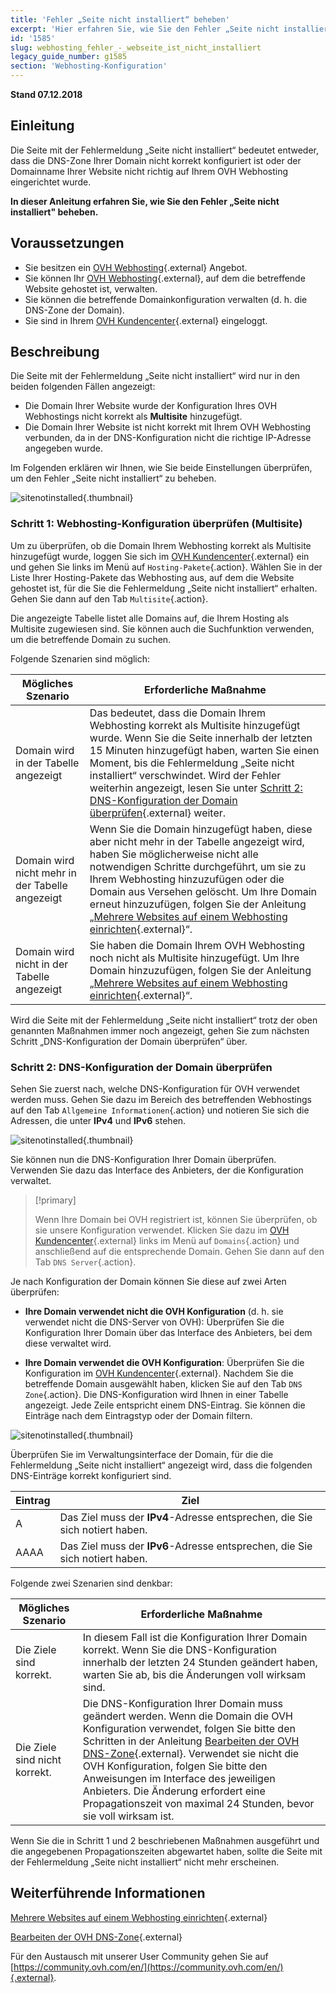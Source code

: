 ```yaml
---
title: 'Fehler „Seite nicht installiert“ beheben'
excerpt: 'Hier erfahren Sie, wie Sie den Fehler „Seite nicht installiert“ beheben.'
id: '1585'
slug: webhosting_fehler_-_webseite_ist_nicht_installiert
legacy_guide_number: g1585
section: 'Webhosting-Konfiguration'
---
```


**Stand 07.12.2018**

## Einleitung

Die Seite mit der Fehlermeldung „Seite nicht installiert“ bedeutet entweder, dass die DNS-Zone Ihrer Domain nicht korrekt konfiguriert ist oder der Domainname Ihrer Website nicht richtig auf Ihrem OVH Webhosting eingerichtet wurde.

**In dieser Anleitung erfahren Sie, wie Sie den Fehler „Seite nicht installiert" beheben.**

## Voraussetzungen

- Sie besitzen ein [OVH Webhosting](https://www.ovh.de/hosting/){.external} Angebot.
- Sie können Ihr [OVH Webhosting](https://www.ovh.de/hosting/){.external}, auf dem die betreffende Website gehostet ist, verwalten.
- Sie können die betreffende Domainkonfiguration verwalten (d. h. die DNS-Zone der Domain).
- Sie sind in Ihrem [OVH Kundencenter](https://www.ovh.com/auth/?action=gotomanager&from=https://www.ovh.de/&ovhSubsidiary=de){.external} eingeloggt.

## Beschreibung

Die Seite mit der Fehlermeldung „Seite nicht installiert“ wird nur in den beiden folgenden Fällen angezeigt:

- Die Domain Ihrer Website wurde der Konfiguration Ihres OVH Webhostings nicht korrekt als **Multisite** hinzugefügt.
- Die Domain Ihrer Website ist nicht korrekt mit Ihrem OVH Webhosting verbunden, da in der DNS-Konfiguration nicht die richtige IP-Adresse angegeben wurde.

Im Folgenden erklären wir Ihnen, wie Sie beide Einstellungen überprüfen, um den Fehler „Seite nicht installiert“ zu beheben.

![sitenotinstalled](images/site-not-installed-webpage.png){.thumbnail}

### Schritt 1: Webhosting-Konfiguration überprüfen (Multisite)

Um zu überprüfen, ob die Domain Ihrem Webhosting korrekt als Multisite hinzugefügt wurde, loggen Sie sich im [OVH Kundencenter](https://www.ovh.com/auth/?action=gotomanager&from=https://www.ovh.de/&ovhSubsidiary=de){.external} ein und gehen Sie links im Menü auf `Hosting-Pakete`{.action}. Wählen Sie in der Liste Ihrer Hosting-Pakete das Webhosting aus, auf dem die Website gehostet ist, für die Sie die Fehlermeldung „Seite nicht installiert“ erhalten. Gehen Sie dann auf den Tab `Multisite`{.action}.

Die angezeigte Tabelle listet alle Domains auf, die Ihrem Hosting als Multisite zugewiesen sind. Sie können auch die Suchfunktion verwenden, um die betreffende Domain zu suchen.

Folgende Szenarien sind möglich: 

|Mögliches Szenario|Erforderliche Maßnahme|
|---|---|
|Domain wird in der Tabelle angezeigt|Das bedeutet, dass die Domain Ihrem Webhosting korrekt als Multisite hinzugefügt wurde. Wenn Sie die Seite innerhalb der letzten 15 Minuten hinzugefügt haben, warten Sie einen Moment, bis die Fehlermeldung „Seite nicht installiert“ verschwindet. Wird der Fehler weiterhin angezeigt, lesen Sie unter [Schritt 2: DNS-Konfiguration der Domain überprüfen](https://docs.ovh.com/de/hosting/webhosting_fehler_-_webseite_ist_nicht_installiert/#schritt-2-dns-konfiguration-der-domain-uberprufen){.external} weiter.|
|Domain wird nicht mehr in der Tabelle angezeigt|Wenn Sie die Domain hinzugefügt haben, diese aber nicht mehr in der Tabelle angezeigt wird, haben Sie möglicherweise nicht alle notwendigen Schritte durchgeführt, um sie zu Ihrem Webhosting hinzuzufügen oder die Domain aus Versehen gelöscht. Um Ihre Domain erneut hinzuzufügen, folgen Sie der Anleitung „[Mehrere Websites auf einem Webhosting einrichten](https://docs.ovh.com/de/hosting/multisites-mehrere-websites-konfigurieren/){.external}“.|
|Domain wird nicht in der Tabelle angezeigt|Sie haben die Domain Ihrem OVH Webhosting noch nicht als Multisite hinzugefügt. Um Ihre Domain hinzuzufügen, folgen Sie der Anleitung „[Mehrere Websites auf einem Webhosting einrichten](https://docs.ovh.com/de/hosting/multisites-mehrere-websites-konfigurieren/){.external}“.|

Wird die Seite mit der Fehlermeldung „Seite nicht installiert“ trotz der oben genannten Maßnahmen immer noch angezeigt, gehen Sie zum nächsten Schritt „DNS-Konfiguration der Domain überprüfen“ über.

### Schritt 2: DNS-Konfiguration der Domain überprüfen

Sehen Sie zuerst nach, welche DNS-Konfiguration für OVH verwendet werden muss. Gehen Sie dazu im Bereich des betreffenden Webhostings auf den Tab `Allgemeine Informationen`{.action} und notieren Sie sich die Adressen, die unter **IPv4** und **IPv6** stehen.

![sitenotinstalled](images/site-not-installed-know-a-records.png){.thumbnail}

Sie können nun die DNS-Konfiguration Ihrer Domain überprüfen. Verwenden Sie dazu das Interface des Anbieters, der die Konfiguration verwaltet.

> [!primary]
>
> Wenn Ihre Domain bei OVH registriert ist, können Sie überprüfen, ob sie unsere Konfiguration verwendet. Klicken Sie dazu im [OVH Kundencenter](https://www.ovh.com/auth/?action=gotomanager&from=https://www.ovh.de/&ovhSubsidiary=de){.external} links im Menü auf `Domains`{.action} und anschließend auf die entsprechende Domain. Gehen Sie dann auf den Tab `DNS Server`{.action}.
>

Je nach Konfiguration der Domain können Sie diese auf zwei Arten überprüfen:

- **Ihre Domain verwendet nicht die OVH Konfiguration** (d. h. sie verwendet nicht die DNS-Server von OVH): Überprüfen Sie die Konfiguration Ihrer Domain über das Interface des Anbieters, bei dem diese verwaltet wird.

- **Ihre Domain verwendet die OVH Konfiguration**: Überprüfen Sie die Konfiguration im [OVH Kundencenter](https://www.ovh.com/auth/?action=gotomanager&from=https://www.ovh.de/&ovhSubsidiary=de){.external}. Nachdem Sie die betreffende Domain ausgewählt haben, klicken Sie auf den Tab `DNS Zone`{.action}. Die DNS-Konfiguration wird Ihnen in einer Tabelle angezeigt. Jede Zeile entspricht einem DNS-Eintrag. Sie können die Einträge nach dem Eintragstyp oder der Domain filtern.

![sitenotinstalled](images/site-not-installed-edit-ovh-dns-zone.png){.thumbnail}

Überprüfen Sie im Verwaltungsinterface der Domain, für die die Fehlermeldung „Seite nicht installiert“ angezeigt wird, dass die folgenden DNS-Einträge korrekt konfiguriert sind.

|Eintrag|Ziel|
|---|---|
|A|Das Ziel muss der **IPv4**-Adresse entsprechen, die Sie sich notiert haben.|
|AAAA|Das Ziel muss der **IPv6**-Adresse entsprechen, die Sie sich notiert haben.|

Folgende zwei Szenarien sind denkbar:

|Mögliches Szenario|Erforderliche Maßnahme|
|---|---|
|Die Ziele sind korrekt.|In diesem Fall ist die Konfiguration Ihrer Domain korrekt. Wenn Sie die DNS-Konfiguration innerhalb der letzten 24 Stunden geändert haben, warten Sie ab, bis die Änderungen voll wirksam sind.|
|Die Ziele sind nicht korrekt.|Die DNS-Konfiguration Ihrer Domain muss geändert werden. Wenn die Domain die OVH Konfiguration verwendet, folgen Sie bitte den Schritten in der Anleitung [Bearbeiten der OVH DNS-Zone](https://docs.ovh.com/de/domains/webhosting_bearbeiten_der_dns_zone/){.external}. Verwendet sie nicht die OVH Konfiguration, folgen Sie bitte den Anweisungen im Interface des jeweiligen Anbieters. Die Änderung erfordert eine Propagationszeit von maximal 24 Stunden, bevor sie voll wirksam ist.|

Wenn Sie die in Schritt 1 und 2 beschriebenen Maßnahmen ausgeführt und die angegebenen Propagationszeiten abgewartet haben, sollte die Seite mit der Fehlermeldung „Seite nicht installiert“ nicht mehr erscheinen.

## Weiterführende Informationen 

[Mehrere Websites auf einem Webhosting einrichten](https://docs.ovh.com/de/hosting/multisites-mehrere-websites-konfigurieren/){.external}

[Bearbeiten der OVH DNS-Zone](https://docs.ovh.com/de/domains/webhosting_bearbeiten_der_dns_zone/){.external}

Für den Austausch mit unserer User Community gehen Sie auf [https://community.ovh.com/en/](https://community.ovh.com/en/){.external}.
